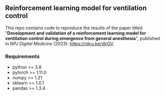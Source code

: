 ## Reinforcement learning model for ventilation control

This repo contains code to reproduce the results of the paper titled "**Development and validation of a reinforcement learning model for ventilation control during emergence from general anesthesia**", published in *NPJ Digital Medicine* (2023): https://rdcu.be/djrGV.

### Requirements
- python >= 3.8 
- pytorch >= 1.11.0
- numpy >= 1.21 
- sklearn >= 1.0.1
- pandas >= 1.3.4
